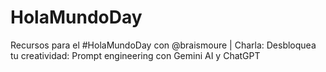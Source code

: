 # HolaMundoDay
Recursos para el #HolaMundoDay con @braismoure | Charla: Desbloquea tu creatividad: Prompt engineering con Gemini AI y ChatGPT
